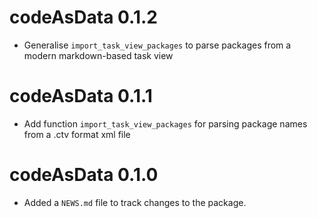 # codeAsData 0.1.2

* Generalise `import_task_view_packages` to parse packages from a modern markdown-based task view

# codeAsData 0.1.1

* Add function `import_task_view_packages` for parsing package names from a .ctv format xml file

# codeAsData 0.1.0

* Added a `NEWS.md` file to track changes to the package.
